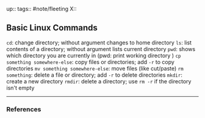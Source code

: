 up::
tags:: #note/fleeting 
X:: 

## Basic Linux Commands

`cd`: change directory; without argument changes to home directory 
`ls`: list contents of a directory; without argument lists current directory
`pwd`: shows which directory you are currently in (pwd: print working directory )
`cp something somewhere-else`: copy files or directories; add `-r` to copy directories 
`mv something somewhere-else`: move files (like cut/paste)
`rm something`: delete a file or directory; add `-r` to delete directories 
`mkdir`: create a new directory 
`rmdir`: delete a directory; use `rm -r` if the directory isn't empty 

---

### References